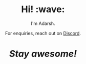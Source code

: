 <h1 align='center'> Hi! :wave:</h1>
<p align='center'>
I'm Adarsh.
</p>
<p align='center'>For enquiries, reach out on <a href="https://discord.com/users/892659377146843176">Discord</a>.</p>

<h1 align='center'><i>Stay awesome!</i></h1>
